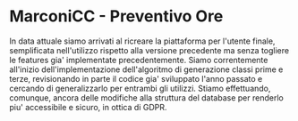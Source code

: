 # MarconiCC - Preventivo Ore

In data attuale siamo arrivati al ricreare la piattaforma per l'utente finale, semplificata nell'utilizzo
rispetto alla versione precedente ma senza togliere le features gia' implementate precedentemente.
Siamo correntemente all'inizio dell'implementazione dell'algoritmo di generazione classi prime e terze,
revisionando in parte il codice gia' sviluppato l'anno passato e cercando di generalizzarlo per entrambi gli utilizzi.
Stiamo effettuando, comunque, ancora delle modifiche alla struttura del database per renderlo piu' accessibile e sicuro,
in ottica di GDPR.
